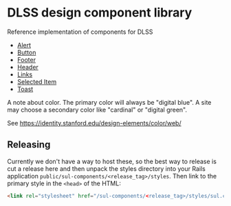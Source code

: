 # DLSS design component library
Reference implementation of components for DLSS

* [Alert](alerts/)
* [Button](button/)
* [Footer](footer/)
* [Header](header/)
* [Links](links/)
* [Selected Item](selected_item/)
* [Toast](toast/)


A note about color.  The primary color will always be "digital blue".  A site may
choose a secondary color like "cardinal" or "digital green".

See <https://identity.stanford.edu/design-elements/color/web/>


## Releasing

Currently we don't have a way to host these, so the best way to release is cut a release here and then unpack the styles directory into your Rails application `public/sul-components/<release_tag>/styles`. Then link to the primary style in the `<head>` of the HTML:
```html
<link rel="stylesheet" href="/sul-components/<release_tag>/styles/sul.css" />
``` 
